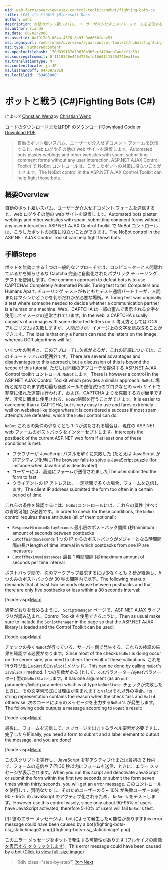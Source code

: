 ```yaml
---
uid: web-forms/overview/ajax-control-toolkit/nobot/fighting-bots-cs
title: (C#) ボットと戦う |Microsoft Docs
author: wenz
description: 自動のボット雇いスパム、ユーザーが介入せずコメント フォームを送信すると、web ログやその他の web サイトを設置します。 ASP.NET AJAX の Con で NoBot コントロール.
ms.author: riande
ms.date: 06/02/2008
ms.assetid: 0a1917e0-884a-4576-8e93-9ed660faae51
msc.legacyurl: /web-forms/overview/ajax-control-toolkit/nobot/fighting-bots-cs
msc.type: authoredcontent
ms.openlocfilehash: 178d839f67d70670b3b5acf470acb7ae8cf1c33f
ms.sourcegitcommit: 0f1119340e4464720cfd16d0ff15764746ea1fea
ms.translationtype: MT
ms.contentlocale: ja-JP
ms.lasthandoff: 04/09/2019
ms.locfileid: "59405808"
---
```

# <a name="fighting-bots-c"></a><span data-ttu-id="917c7-104">ボットと戦う (C#)</span><span class="sxs-lookup"><span data-stu-id="917c7-104">Fighting Bots (C#)</span></span>

<span data-ttu-id="917c7-105">によって[Christian Wenz](https://github.com/wenz)</span><span class="sxs-lookup"><span data-stu-id="917c7-105">by [Christian Wenz](https://github.com/wenz)</span></span>

<span data-ttu-id="917c7-106">[コードのダウンロード](http://download.microsoft.com/download/9/3/f/93f8daea-bebd-4821-833b-95205389c7d0/NoBot0.cs.zip)または[PDF のダウンロード](http://download.microsoft.com/download/b/6/a/b6ae89ee-df69-4c87-9bfb-ad1eb2b23373/nobot0CS.pdf)</span><span class="sxs-lookup"><span data-stu-id="917c7-106">[Download Code](http://download.microsoft.com/download/9/3/f/93f8daea-bebd-4821-833b-95205389c7d0/NoBot0.cs.zip) or [Download PDF](http://download.microsoft.com/download/b/6/a/b6ae89ee-df69-4c87-9bfb-ad1eb2b23373/nobot0CS.pdf)</span></span>

> <span data-ttu-id="917c7-107">自動のボット雇いスパム、ユーザーが介入せずコメント フォームを送信すると、web ログやその他の web サイトを設置します。</span><span class="sxs-lookup"><span data-stu-id="917c7-107">Automated bots plaster weblogs and other websites with spam, submitting comment forms without any user interaction.</span></span> <span data-ttu-id="917c7-108">ASP.NET AJAX Control Toolkit で NoBot コントロールは、こうしたボットの対策に役立つことができます。</span><span class="sxs-lookup"><span data-stu-id="917c7-108">The NoBot control in the ASP.NET AJAX Control Toolkit can help fight those bots.</span></span>


## <a name="overview"></a><span data-ttu-id="917c7-109">概要</span><span class="sxs-lookup"><span data-stu-id="917c7-109">Overview</span></span>

<span data-ttu-id="917c7-110">自動のボット雇いスパム、ユーザーが介入せずコメント フォームを送信すると、web ログやその他の web サイトを設置します。</span><span class="sxs-lookup"><span data-stu-id="917c7-110">Automated bots plaster weblogs and other websites with spam, submitting comment forms without any user interaction.</span></span> <span data-ttu-id="917c7-111">ASP.NET AJAX Control Toolkit で NoBot コントロールは、こうしたボットの対策に役立つことができます。</span><span class="sxs-lookup"><span data-stu-id="917c7-111">The NoBot control in the ASP.NET AJAX Control Toolkit can help fight those bots.</span></span>

## <a name="steps"></a><span data-ttu-id="917c7-112">手順</span><span class="sxs-lookup"><span data-stu-id="917c7-112">Steps</span></span>

<span data-ttu-id="917c7-113">ボットを無効にする 1 つの一般的なアプローチでは、コンピューターと人間離れているかを知らせるな Captcha 完全に自動化されたパブリック チューリング テストを使用します。</span><span class="sxs-lookup"><span data-stu-id="917c7-113">One common approach to defeat bots is to use CAPTCHAs Completely Automated Public Turing test to tell Computers and Humans Apart.</span></span> <span data-ttu-id="917c7-114">チューリング テストがもともとテスト通信パートナーが、人間またはマシンかどうかを判断だれかが必要な場所。</span><span class="sxs-lookup"><span data-stu-id="917c7-114">A Turing test was originally a test where someone needed to decide whether a communication partner is a human or a machine.</span></span> <span data-ttu-id="917c7-115">Web、CAPTCHA は一部の歪んで表示される文字を使用してイメージの通常されています。</span><span class="sxs-lookup"><span data-stu-id="917c7-115">In the web, a CAPTCHA usually consists of an image with some distorted letters on it.</span></span> <span data-ttu-id="917c7-116">考え方としては OCR アルゴリズムは失敗しますが、人間だけが、イメージ上の文字を読み取ることができます。</span><span class="sxs-lookup"><span data-stu-id="917c7-116">The idea is that only a human can read the letters on the image, whereas OCR algorithms will fail.</span></span>

<span data-ttu-id="917c7-117">いくつかの利点と、このアプローチに欠点があるが、これの詳細については、このチュートリアルの範囲外です。</span><span class="sxs-lookup"><span data-stu-id="917c7-117">There are several advantages and disadvantages to this approach, but a discussion of this is beyond the scope of this tutorial.</span></span> <span data-ttu-id="917c7-118">ただしは同様のアプローチを提供する ASP.NET AJAX Control toolkit コントロール:`NoBot`します。</span><span class="sxs-lookup"><span data-stu-id="917c7-118">There is however a control in the ASP.NET AJAX Control Toolkit which provides a similar approach: `NoBot`.</span></span> <span data-ttu-id="917c7-119">場所と見なされます成功最も迷惑メールの送信試行のブログなどの web サイトで非常に優れた運賃は行われず、および、CAPTCHA よりを克服する方が簡単ですが、非常に簡単に使用される、`NoBot`制御を行うことができます。</span><span class="sxs-lookup"><span data-stu-id="917c7-119">It is easier to overcome than a CAPTCHA, but is very easy to use and fares extremely well on websites like blogs where it is considered a success if most spam attempts are defeated, which the `NoBot` control can do.</span></span>

`NoBot` <span data-ttu-id="917c7-120">これらの条件の少なくとも 1 つが満たされる場合は、現在の ASP.NET web フォームのポストバックをインターセプトします。</span><span class="sxs-lookup"><span data-stu-id="917c7-120">intercepts the postback of the current ASP.NET web form if at least one of these conditions is met:</span></span>

- <span data-ttu-id="917c7-121">ブラウザーが JavaScript パズルを解くに失敗した (たとえば JavaScript が非アクティブ化時に)</span><span class="sxs-lookup"><span data-stu-id="917c7-121">The browser fails to solve a JavaScript puzzle (for instance when JavaScript is deactivated)</span></span>
- <span data-ttu-id="917c7-122">ユーザーには、高速にフォームが送信されました</span><span class="sxs-lookup"><span data-stu-id="917c7-122">The user submitted the form to fast</span></span>
- <span data-ttu-id="917c7-123">クライアントの IP アドレスは、一定期間で多くの場合、フォームを送信します。</span><span class="sxs-lookup"><span data-stu-id="917c7-123">The client IP address submitted the form too often in a certain period of time.</span></span>

<span data-ttu-id="917c7-124">これらの条件を確認するには、`NoBot`コントロールには、これらの属性 (すべての省略可能) が必要です。</span><span class="sxs-lookup"><span data-stu-id="917c7-124">In order to check for these conditions, the `NoBot` control requires these attributes (all of them optional):</span></span>

- `ResponseMinimumDelaySeconds` <span data-ttu-id="917c7-125">最小限のポストバック間隔 (秒)</span><span class="sxs-lookup"><span data-stu-id="917c7-125">minimum amount of seconds between postbacks</span></span>
- `CutoffWindowSeconds` <span data-ttu-id="917c7-126">1 つの IP からのポストバックがメジャーとなる時間間隔の長さ</span><span class="sxs-lookup"><span data-stu-id="917c7-126">length of time interval in which postbacks from one IP are measures</span></span>
- `CutoffMaximumInstances` <span data-ttu-id="917c7-127">最長 1 時間間隔 (秒)</span><span class="sxs-lookup"><span data-stu-id="917c7-127">maximum amount of seconds per time interval</span></span>

<span data-ttu-id="917c7-128">ポストバック間で、次のマークアップ要求するには少なくとも 2 秒が経過し、5 つのみのポストバックが 30 秒の間隔内で以下。</span><span class="sxs-lookup"><span data-stu-id="917c7-128">The following markup demands that at least two seconds elapse between postbacks and that there are only five postbacks or less within a 30 seconds interval:</span></span>

[!code-aspx[Main](fighting-bots-cs/samples/sample1.aspx)]

<span data-ttu-id="917c7-129">通常どおりを含めるように、 `ScriptManager`  ページで、ASP.NET AJAX ライブラリが読み込まれ、Control Toolkit を使用できるように。</span><span class="sxs-lookup"><span data-stu-id="917c7-129">Then as usual make sure to include the `ScriptManager` in the page so that the ASP.NET AJAX library is loaded and the Control Toolkit can be used:</span></span>

[!code-aspx[Main](fighting-bots-cs/samples/sample2.aspx)]

<span data-ttu-id="917c7-130">チェックの多く`NoBot`が行っている、サーバー側で発生する、これらの検証の結果を確認する必要があります。</span><span class="sxs-lookup"><span data-stu-id="917c7-130">Since most of the checks `NoBot` is doing occur on the server side, you need to check the result of these validations.</span></span> <span data-ttu-id="917c7-131">これを行う呼び出し`NoBot`の`IsValid()`メソッド。</span><span class="sxs-lookup"><span data-stu-id="917c7-131">This can be done by calling `NoBot`'s `IsValid()` method.</span></span> <span data-ttu-id="917c7-132">1 つの引数がある (として、`out`パラメーター/`ByRef`パラメーター) 型の`NoBotState`します。</span><span class="sxs-lookup"><span data-stu-id="917c7-132">It has one argument (as an `out` parameter/`ByRef` parameter) which is of type `NoBotState`.</span></span> <span data-ttu-id="917c7-133">チェックが失敗したときに、その文字列形式には理由が含まれますと`Valid`それ以外の場合。</span><span class="sxs-lookup"><span data-stu-id="917c7-133">Its string representation contains the reason when the check fails and `Valid` otherwise.</span></span> <span data-ttu-id="917c7-134">次のコードによるのメッセージを出力する`NoBot`'s が発生します。</span><span class="sxs-lookup"><span data-stu-id="917c7-134">The following code outputs a message according to `NoBot`'s result:</span></span>

[!code-aspx[Main](fighting-bots-cs/samples/sample3.aspx)]

<span data-ttu-id="917c7-135">最後に、フォームを送信して、メッセージを出力するラベル要素が必要ですし、完了したら!</span><span class="sxs-lookup"><span data-stu-id="917c7-135">Finally, you need a form to submit and a label element to output the message, and you are done!</span></span>

[!code-aspx[Main](fighting-bots-cs/samples/sample4.aspx)]

<span data-ttu-id="917c7-136">このスクリプトを実行し、JavaScript を非アクティブ化または最初の 2 秒内で、フォームの送信や 7 回 30 秒以内にフォームを送信、ときに、エラー メッセージが表示されます。</span><span class="sxs-lookup"><span data-stu-id="917c7-136">When you run this script and deactivate JavaScript or submit the form within the first two seconds or submit the form seven times within thirty seconds, you will get an error message.</span></span> <span data-ttu-id="917c7-137">このコントロールを使用して、賢明なただし、そのためユーザーの 5 ~ 10% が失敗ユーザーの約 90 ~ 95% の JavaScript のアクティブ化されるため、 `NoBot`'s をテストします。</span><span class="sxs-lookup"><span data-stu-id="917c7-137">However use this control wisely, since only about 90-95% of users have JavaScript activated, therefore 5-10% of users will fail `NoBot`'s test.</span></span>


[![T<span data-ttu-id="917c7-138">彼のエラー メッセージは、bot によって発生した可能性があります]</span><span class="sxs-lookup"><span data-stu-id="917c7-138">his error message could have been caused by a bot]</span></span>(fighting-bots-cs/_static/image2.png)](fighting-bots-cs/_static/image1.png)

<span data-ttu-id="917c7-139">このエラー メッセージをボットで発生する可能性があります ([フルサイズの画像を表示する をクリックします](fighting-bots-cs/_static/image3.png))。</span><span class="sxs-lookup"><span data-stu-id="917c7-139">This error message could have been caused by a bot ([Click to view full-size image](fighting-bots-cs/_static/image3.png))</span></span>

> [!div class="step-by-step"]
> [<span data-ttu-id="917c7-140">次へ</span><span class="sxs-lookup"><span data-stu-id="917c7-140">Next</span></span>](fighting-bots-vb.md)
